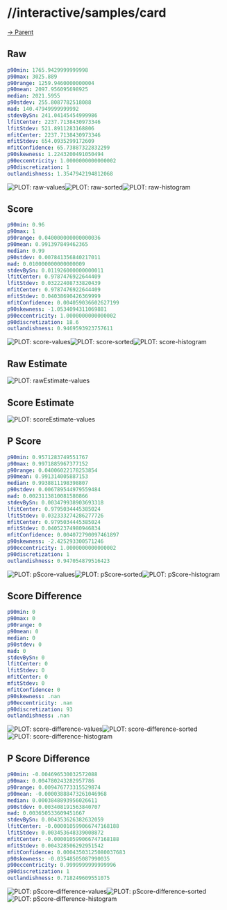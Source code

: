 
# //interactive/samples/card

[→ Parent](../..)


## Raw


```yaml
p90min: 1765.9429999999998
p90max: 3025.889
p90range: 1259.9460000000004
p90mean: 2097.956095698925
median: 2021.5955
p90stdev: 255.8087782518088
mad: 140.47949999999992
stdevBySn: 241.04145454999986
lfitCenter: 2237.7138430973346
lfitStdev: 521.8911283168806
mfitCenter: 2237.7138430973346
mfitStdev: 654.0935299172609
mfitConfidence: 65.73887322832299
p90skewness: 1.2243200491050494
p90eccentricity: 1.0000000000000002
p90discretization: 1
outlandishness: 1.3547942194812068

```

![PLOT: raw-values](./raw/values.svg)![PLOT: raw-sorted](./raw/sorted.svg)![PLOT: raw-histogram](./raw/histogram.svg)
## Score


```yaml
p90min: 0.96
p90max: 1
p90range: 0.040000000000000036
p90mean: 0.991397849462365
median: 0.99
p90stdev: 0.007841356840217011
mad: 0.010000000000000009
stdevBySn: 0.011926000000000011
lfitCenter: 0.9787476922644409
lfitStdev: 0.03222408733820439
mfitCenter: 0.9787476922644409
mfitStdev: 0.04038690426369999
mfitConfidence: 0.004059036602627199
p90skewness: -1.0534094311069881
p90eccentricity: 1.0000000000000002
p90discretization: 18.6
outlandishness: 0.9469593923757611

```

![PLOT: score-values](./score/values.svg)![PLOT: score-sorted](./score/sorted.svg)![PLOT: score-histogram](./score/histogram.svg)
## Raw Estimate

![PLOT: rawEstimate-values](./rawEstimate/values.svg)
## Score Estimate

![PLOT: scoreEstimate-values](./scoreEstimate/values.svg)
## P Score


```yaml
p90min: 0.9571283749551767
p90max: 0.9971885967377152
p90range: 0.04006022178253854
p90mean: 0.991314005887153
median: 0.9938811198398807
p90stdev: 0.006789544979559484
mad: 0.0023113810081580866
stdevBySn: 0.003479938903693318
lfitCenter: 0.9795034445385024
lfitStdev: 0.032333274286277726
mfitCenter: 0.9795034445385024
mfitStdev: 0.04052374980946834
mfitConfidence: 0.004072790097461897
p90skewness: -2.425293300571246
p90eccentricity: 1.0000000000000002
p90discretization: 1
outlandishness: 0.947054879516423

```

![PLOT: pScore-values](./pScore/values.svg)![PLOT: pScore-sorted](./pScore/sorted.svg)![PLOT: pScore-histogram](./pScore/histogram.svg)
## Score Difference


```yaml
p90min: 0
p90max: 0
p90range: 0
p90mean: 0
median: 0
p90stdev: 0
mad: 0
stdevBySn: 0
lfitCenter: 0
lfitStdev: 0
mfitCenter: 0
mfitStdev: 0
mfitConfidence: 0
p90skewness: .nan
p90eccentricity: .nan
p90discretization: 93
outlandishness: .nan

```

![PLOT: score-difference-values](./score-difference/values.svg)![PLOT: score-difference-sorted](./score-difference/sorted.svg)![PLOT: score-difference-histogram](./score-difference/histogram.svg)
## P Score Difference


```yaml
p90min: -0.004696530032572088
p90max: 0.004780243282957786
p90range: 0.009476773315529874
p90mean: -0.00003888473261046968
median: 0.0003848893956026611
p90stdev: 0.003408191563840707
mad: 0.003650533609451667
stdevBySn: 0.004353626382632059
lfitCenter: -0.000010599066747168188
lfitStdev: 0.003453648339008872
mfitCenter: -0.000010599066747168188
mfitStdev: 0.004328506292951542
mfitConfidence: 0.00043503125080037683
p90skewness: -0.03548505087990035
p90eccentricity: 0.9999999999999996
p90discretization: 1
outlandishness: 0.718249609551075

```

![PLOT: pScore-difference-values](./pScore-difference/values.svg)![PLOT: pScore-difference-sorted](./pScore-difference/sorted.svg)![PLOT: pScore-difference-histogram](./pScore-difference/histogram.svg)